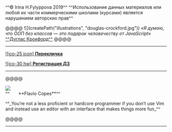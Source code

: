 <br>
<br>
^^© Irina H.Fylyppova 2019^^
^^Использование данных материалов или любой их части коммерческими школами (курсами) является нарушением авторских прав^^
<br>

@@@@
![](createPath("illustrations", "douglas-crockford.jpg"))
«_Я думаю, что ООП без классов — это подарок человечеству от JavaScript_»
[^^Дуглас Крокфорд^^](http://www.crockford.com/)
@@@@

_______________________________________



[![ico-25 icon] **Перекличка**](https://docs.google.com/forms/d/e/1FAIpQLSd8wnJj7xSlkYmdKnFxq5EvhvTuRQM9AcWnrGyfX_puaSv8XQ/viewform)

[![ico-30 hw] **Регистрация ДЗ**](https://docs.google.com/forms/d/e/1FAIpQLSeDa8htq29a9ojwXcmExu6Dm_wVlB9vIiVt1gKeAowdss-reA/viewform)


_______________________

@@@@

<p><img src="https://miro.medium.com/fit/c/96/96/1*wKgvHzM29Oq3vEaonu4RmA.png"/><br>^^&nbsp;&nbsp;&nbsp;&nbsp;&nbsp;&nbsp;&nbsp;**Flavio Copes**^^</p>
^^_You’re not a less proficient or hardcore programmer if you don’t use Vim and instead use an editor with an interface that makes things more fun_^^

@@@@

_______________________